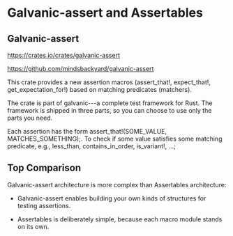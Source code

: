 # Galvanic-assert and Assertables

## Galvanic-assert

https://crates.io/crates/galvanic-assert

https://github.com/mindsbackyard/galvanic-assert

This crate provides a new assertion macros (assert_that!, expect_that!, get_expectation_for!) based on matching predicates (matchers).

The crate is part of galvanic---a complete test framework for Rust. The framework is shipped in three parts, so you can choose to use only the parts you need.

Each assertion has the form assert_that!(SOME_VALUE, MATCHES_SOMETHING);. To check if some value satisfies some matching predicate, e.g., less_than, contains_in_order, is_variant!, ...;

## Top Comparison

Galvanic-assert architecture is more complex than Assertables architecture:

* Galvanic-assert enables building your own kinds of structures for testing assertions.

* Assertables is deliberately simple, because each macro module stands on its own.
